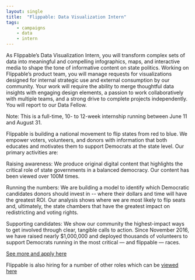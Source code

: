 ```yaml
---
layout: single
title:  "Flippable: Data Visualization Intern"
tags: 
    - campaigns
    - data
    - intern
---
```


As Flippable’s Data Visualization Intern, you will transform complex sets of data into meaningful and compelling infographics, maps, and interactive media to shape the tone of informative content on state politics. Working on Flippable’s product team, you will manage requests for visualizations designed for internal strategic use and external consumption by our community. Your work will require the ability to merge thoughtful data insights with engaging design elements, a passion to work collaboratively with multiple teams, and a strong drive to complete projects independently. You will report to our Data Fellow.

Note: This is a full-time, 10- to 12-week internship running between June 11 and August 31.

Flippable is building a national movement to flip states from red to blue. We empower voters, volunteers, and donors with information that both educates and motivates them to support Democrats at the state level. Our primary activities are:

Raising awareness: We produce original digital content that highlights the critical role of state governments in a balanced democracy. Our content has been viewed over 100M times.

Running the numbers: We are building a model to identify which Democratic candidates donors should invest in -- where their dollars and time will have the greatest ROI. Our analysis shows where we are most likely to flip seats and, ultimately, the state chambers that have the greatest impact on redistricting and voting rights. 

Supporting candidates: We show our community the highest-impact ways to get involved through clear, tangible calls to action. Since November 2016, we have raised nearly $1,000,000 and deployed thousands of volunteers to support Democrats running in the most critical — and flippable — races.

[See more and apply here](https://jobs.lever.co/flippable/390837a7-6cd7-420c-895f-2d7f570c722e)

Flippable is also hiring for a number of other roles which can be [viewed here](https://jobs.lever.co/flippable)
